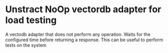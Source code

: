 # Unstract NoOp vectordb adapter for load testing

A vectodb adapter that does not perform any operation. Waits for the configured time before returning a response. This can be useful to perform tests on the system
